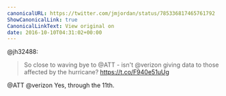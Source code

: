 ```yaml
---
canonicalURL: https://twitter.com/jmjordan/status/785336817465761792
ShowCanonicalLink: true
CanonicalLinkText: View original on
date: 2016-10-10T04:31:02+00:00
---
```

@jh32488:

> So close to waving bye to @ATT - isn't @verizon giving data to those affected by the hurricane? https://t.co/F940e51uUg

@ATT @verizon Yes, through the 11th.